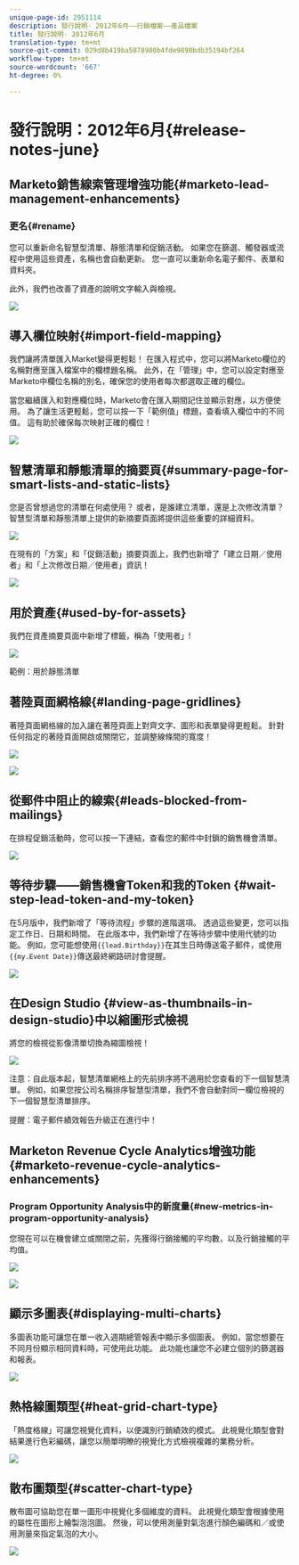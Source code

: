 ```yaml
---
unique-page-id: 2951114
description: 發行說明- 2012年6月——行銷檔案——產品檔案
title: 發行說明- 2012年6月
translation-type: tm+mt
source-git-commit: 029d8b419ba5078980b4fde9890bdb35194bf264
workflow-type: tm+mt
source-wordcount: '667'
ht-degree: 0%

---
```



# 發行說明：2012年6月{#release-notes-june}

## Marketo銷售線索管理增強功能{#marketo-lead-management-enhancements}

### 更名{#rename}

您可以重新命名智慧型清單、靜態清單和促銷活動。 如果您在篩選、觸發器或流程中使用這些資產，名稱也會自動更新。 您一直可以重新命名電子郵件、表單和資料夾。

此外，我們也改善了資產的說明文字輸入與檢視。

![](assets/image2014-9-23-10-3a23-3a10.png)

## 導入欄位映射{#import-field-mapping}

我們讓將清單匯入Market變得更輕鬆！ 在匯入程式中，您可以將Marketo欄位的名稱對應至匯入檔案中的欄標題名稱。 此外，在「管理」中，您可以設定對應至Marketo中欄位名稱的別名，確保您的使用者每次都選取正確的欄位。

當您繼續匯入和對應欄位時，Marketo會在匯入期間記住並顯示對應，以方便使用。 為了讓生活更輕鬆，您可以按一下「範例值」標題，查看填入欄位中的不同值。 這有助於確保每次映射正確的欄位！

![](assets/image2014-9-23-10-3a23-3a27.png)

## 智慧清單和靜態清單的摘要頁{#summary-page-for-smart-lists-and-static-lists}

您是否曾想過您的清單在何處使用？ 或者，是誰建立清單，還是上次修改清單？ 智慧型清單和靜態清單上提供的新摘要頁面將提供這些重要的詳細資料。

![](assets/image2014-9-23-10-3a23-3a40.png)

在現有的「方案」和「促銷活動」摘要頁面上，我們也新增了「建立日期／使用者」和「上次修改日期／使用者」資訊！

![](assets/image2014-9-23-10-3a23-3a54.png)

## 用於資產{#used-by-for-assets}

我們在資產摘要頁面中新增了標籤，稱為「使用者」!

![](assets/image2014-9-23-10-3a24-3a5.png)

範例：用於靜態清單

## 著陸頁面網格線{#landing-page-gridlines}

著陸頁面網格線的加入讓在著陸頁面上對齊文字、圖形和表單變得更輕鬆。 針對任何指定的著陸頁面開啟或關閉它，並調整線條間的寬度！

![](assets/image2014-9-23-10-3a24-3a19.png)

![](assets/image2014-9-23-10-3a24-3a33.png)

## 從郵件中阻止的線索{#leads-blocked-from-mailings}

在排程促銷活動時，您可以按一下連結，查看您的郵件中封鎖的銷售機會清單。

![](assets/image2014-9-23-10-3a24-3a51.png)

## 等待步驟——銷售機會Token和我的Token {#wait-step-lead-token-and-my-token}

在5月版中，我們新增了「等待流程」步驟的進階選項。 透過這些變更，您可以指定工作日、日期和時間。 在此版本中，我們新增了在等待步驟中使用代號的功能。 例如，您可能想使用`{{lead.Birthday}}`在其生日時傳送電子郵件，或使用`{{my.Event Date}}`傳送最終網路研討會提醒。

![](assets/image2014-9-23-10-3a25-3a57.png)

## 在Design Studio {#view-as-thumbnails-in-design-studio}中以縮圖形式檢視

將您的檢視從影像清單切換為縮圖檢視！

![](assets/image2014-9-23-10-3a26-3a13.png)

注意：自此版本起，智慧清單網格上的先前排序將不適用於您查看的下一個智慧清單。 例如，如果您按公司名稱排序智慧型清單，我們不會自動對同一欄位檢視的下一個智慧型清單排序。

提醒：電子郵件績效報告升級正在進行中！

## Marketon Revenue Cycle Analytics增強功能{#marketo-revenue-cycle-analytics-enhancements}

### Program Opportunity Analysis中的新度量{#new-metrics-in-program-opportunity-analysis}

您現在可以在機會建立或關閉之前，先獲得行銷接觸的平均數，以及行銷接觸的平均值。

![](assets/image2014-9-23-10-3a26-3a30.png)

![](assets/image2014-9-23-10-3a26-3a41.png)

## 顯示多圖表{#displaying-multi-charts}

多圖表功能可讓您在單一收入週期總管報表中顯示多個圖表。 例如，當您想要在不同月份顯示相同資料時，可使用此功能。 此功能也讓您不必建立個別的篩選器和報表。

![](assets/image2014-9-23-10-3a27-3a41.png)

## 熱格線圖類型{#heat-grid-chart-type}

「熱度格線」可讓您視覺化資料，以便識別行銷績效的模式。 此視覺化類型會對結果進行色彩編碼，讓您以簡單明瞭的視覺化方式檢視複雜的業務分析。

![](assets/image2014-9-23-10-3a28-3a21.png)

## 散布圖類型{#scatter-chart-type}

散布圖可協助您在單一圖形中視覺化多個維度的資料。 此視覺化類型會根據使用的屬性在圖形上繪製泡泡圖。 然後，可以使用測量對氣泡進行顏色編碼和／或使用測量來指定氣泡的大小。

![](assets/image2014-9-23-10-3a29-3a7.png)

